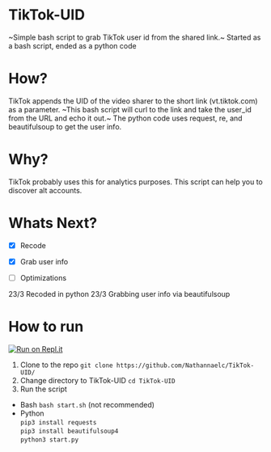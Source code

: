 # TikTok-UID
~Simple bash script to grab TikTok user id from the shared link.~
Started as a bash script, ended as a python code

# How?
TikTok appends the UID of the video sharer to the short link (vt.tiktok.com) as a parameter.
~This bash script will curl to the link and take the user_id from the URL and echo it out.~
The python code uses request, re, and beautifulsoup to get the user info.

# Why?
TikTok probably uses this for analytics purposes.
This script can help you to discover alt accounts.

# Whats Next?
- [x] Recode
- [x] Grab user info
- [ ] Optimizations


23/3 Recoded in python
23/3 Grabbing user info via beautifulsoup

# How to run
[![Run on Repl.it](https://repl.it/badge/github/Nathannaelc/TikTok-UID)](https://repl.it/github/Nathannaelc/TikTok-UID)

1. Clone to the repo ```git clone https://github.com/Nathannaelc/TikTok-UID/ ```
2. Change directory to TikTok-UID ```cd TikTok-UID```
3. Run the script
  - Bash ```bash start.sh``` (not recommended) 
  - Python <br/>
  ```pip3 install requests``` <br/>
  ```pip3 install beautifulsoup4``` <br/>
  ```python3 start.py```

